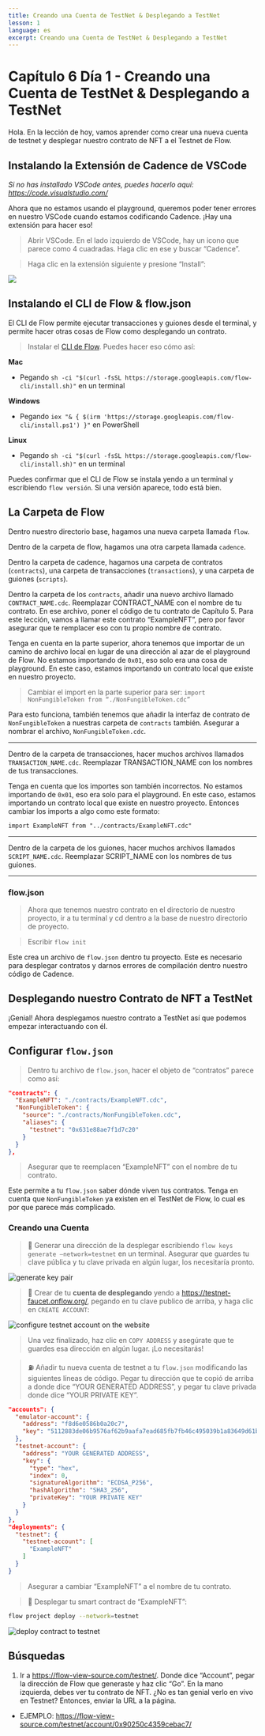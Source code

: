 ```yaml
---
title: Creando una Cuenta de TestNet & Desplegando a TestNet
lesson: 1
language: es
excerpt: Creando una Cuenta de TestNet & Desplegando a TestNet
---
```


# Capítulo 6 Día 1 - Creando una Cuenta de TestNet & Desplegando a TestNet

Hola. En la lección de hoy, vamos aprender como crear una nueva cuenta de testnet y desplegar nuestro contrato de NFT a el Testnet de Flow.

## Instalando la Extensión de Cadence de VSCode

_Si no has installado VSCode antes, puedes hacerlo aquí: https://code.visualstudio.com/_

Ahora que no estamos usando el playground, queremos poder tener errores en nuestro VSCode cuando estamos codificando Cadence. ¡Hay una extensión para hacer eso!

> Abrir VSCode. En el lado izquierdo de VSCode, hay un icono que parece como 4 cuadradas. Haga clic en ese y buscar “Cadence”.

> Haga clic en la extensión siguiente y presione “Install”:

<img src="/courses/beginner-cadence/cadence-vscode-extension.png" />

## Instalando el CLI de Flow & flow.json

El CLI de Flow permite ejecutar transacciones y guiones desde el terminal, y permite hacer otras cosas de Flow como desplegando un contrato.

> Instalar el [CLI de Flow](https://docs.onflow.org/flow-cli/install/). Puedes hacer eso cómo así:

**Mac**

- Pegando `sh -ci "$(curl -fsSL https://storage.googleapis.com/flow-cli/install.sh)"` en un terminal

**Windows**

- Pegando `iex "& { $(irm 'https://storage.googleapis.com/flow-cli/install.ps1') }"` en PowerShell

**Linux**

- Pegando `sh -ci "$(curl -fsSL https://storage.googleapis.com/flow-cli/install.sh)"` en un terminal

Puedes confirmar que el CLI de Flow se instala yendo a un terminal y escribiendo `flow versión`. Si una versión aparece, todo está bien.

## La Carpeta de Flow

Dentro nuestro directorio base, hagamos una nueva carpeta llamada `flow`.

Dentro de la carpeta de flow, hagamos una otra carpeta llamada `cadence`.

Dentro la carpeta de cadence, hagamos una carpeta de contratos (`contracts`), una carpeta de transacciones (`transactions`), y una carpeta de guiones (`scripts`).

Dentro la carpeta de los `contracts`, añadir una nuevo archivo llamado `CONTRACT_NAME.cdc`. Reemplazar CONTRACT_NAME con el nombre de tu contrato. En ese archivo, poner el código de tu contrato de Capítulo 5. Para este lección, vamos a llamar este contrato “ExampleNFT”, pero por favor asegurar que te remplacer eso con tu propio nombre de contrato.

Tenga en cuenta en la parte superior, ahora tenemos que importar de un camino de archivo local en lugar de una dirección al azar de el playground de Flow. No estamos importando de `0x01`, eso solo era una cosa de playground. En este caso, estamos importando un contrato local que existe en nuestro proyecto.

> Cambiar el import en la parte superior para ser: `import NonFungibleToken from “./NonFungibleToken.cdc”`

Para esto funciona, también tenemos que añadir la interfaz de contrato de `NonFungibleToken` a nuestras carpeta de `contracts` también. Asegurar a nombrar el archivo, `NonFungibleToken.cdc`.

---

Dentro de la carpeta de transacciones, hacer muchos archivos llamados `TRANSACTION_NAME.cdc`. Reemplazar TRANSACTION_NAME con los nombres de tus transacciones.

Tenga en cuenta que los importes son también incorrectos. No estamos importando de `0x01`, eso era solo para el playground. En este caso, estamos importando un contrato local que existe en nuestro proyecto. Entonces cambiar los imports a algo como este formato:

```cadence
import ExampleNFT from "../contracts/ExampleNFT.cdc"
```

---

Dentro de la carpeta de los guiones, hacer muchos archivos llamados `SCRIPT_NAME.cdc`. Reemplazar SCRIPT_NAME con los nombres de tus guiones.

---

### flow.json

> Ahora que tenemos nuestro contrato en el directorio de nuestro proyecto, ir a tu terminal y cd dentro a la base de nuestro directorio de proyecto.

> Escribir `flow init`

Este crea un archivo de `flow.json` dentro tu proyecto. Este es necesario para desplegar contratos y darnos errores de compilación dentro nuestro código de Cadence.

## Desplegando nuestro Contrato de NFT a TestNet

¡Genial! Ahora desplegamos nuestro contrato a TestNet así que podemos empezar interactuando con él.

## Configurar `flow.json`

> Dentro tu archivo de `flow.json`, hacer el objeto de “contratos” parece como así:

```json
"contracts": {
  "ExampleNFT": "./contracts/ExampleNFT.cdc",
  "NonFungibleToken": {
    "source": "./contracts/NonFungibleToken.cdc",
    "aliases": {
      "testnet": "0x631e88ae7f1d7c20"
    }
  }
},
```

> Asegurar que te reemplacen “ExampleNFT” con el nombre de tu contrato.

Este permite a tu `flow.json` saber dónde viven tus contratos. Tenga en cuenta que `NonFungibleToken` ya existen en el TestNet de Flow, lo cual es por que parece más complicado.

### Creando una Cuenta

> 🔐 Generar una dirección de la desplegar escribiendo `flow keys generate –network=testnet` en un terminal. Asegurar que guardes tu clave pública y tu clave privada en algún lugar, los necesitaría pronto.

<img src="https://i.imgur.com/HbF4C73.png" alt="generate key pair" />

> 👛 Crear de tu **cuenta de desplegando** yendo a https://testnet-faucet.onflow.org/, pegando en tu clave publico de arriba, y haga clic en `CREATE ACCOUNT`:

<img src="https://i.imgur.com/73OjT3K.png" alt="configure testnet account on the website" />

> Una vez finalizado, haz clic en `COPY ADDRESS` y asegúrate que te guardes esa dirección en algún lugar. ¡Lo necesitarás!

> ⛽️ Añadir tu nueva cuenta de testnet a tu `flow.json` modificando las siguientes líneas de código. Pegar tu dirección que te copió de arriba a donde dice “YOUR GENERATED ADDRESS”, y pegar tu clave privada donde dice “YOUR PRIVATE KEY”.

```json
"accounts": {
  "emulator-account": {
    "address": "f8d6e0586b0a20c7",
    "key": "5112883de06b9576af62b9aafa7ead685fb7fb46c495039b1a83649d61bff97c"
  },
  "testnet-account": {
    "address": "YOUR GENERATED ADDRESS",
    "key": {
      "type": "hex",
      "index": 0,
      "signatureAlgorithm": "ECDSA_P256",
      "hashAlgorithm": "SHA3_256",
      "privateKey": "YOUR PRIVATE KEY"
    }
  }
},
"deployments": {
  "testnet": {
    "testnet-account": [
      "ExampleNFT"
    ]
  }
}
```

> Asegurar a cambiar “ExampleNFT” a el nombre de tu contrato.

> 🚀 Desplegar tu smart contract de “ExampleNFT”:

```sh
flow project deploy --network=testnet
```

<img src="/courses/beginner-cadence/deploy-contract.png" alt="deploy contract to testnet" />

## Búsquedas

1. Ir a https://flow-view-source.com/testnet/. Donde dice “Account”, pegar la dirección de Flow que generaste y haz clic “Go”. En la mano izquierda, debes ver tu contrato de NFT. ¿No es tan genial verlo en vivo en Testnet? Entonces, enviar la URL a la página.

- EJEMPLO: https://flow-view-source.com/testnet/account/0x90250c4359cebac7/
